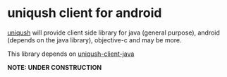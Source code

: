 # uniqush client for android

[uniqush](http://uniqush.org) will provide client side library for java
(general purpose), android (depends on the java library), objective-c and may
be more.

This library depends on [uniqush-client-java](http://github.com/uniqush/uniqush-client-java)

**NOTE: UNDER CONSTRUCTION**

